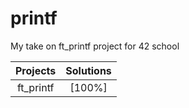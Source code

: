 # printf

My take on ft_printf project for 42 school

| Projects      | Solutions  |
| :--------------:| :----------:|
| ft_printf | [100%]|
